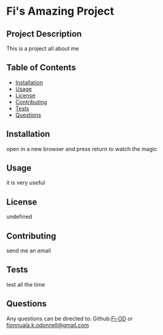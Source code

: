 

# Fi's Amazing Project


## Project Description
This is a project all about me

## Table of Contents

* [Installation](#installation) 
* [Usage](#usage) 
* [License](#license)
* [Contributing](#contributing)
* [Tests](#license)
* [Questions](#questions)

## Installation
open in a new browser and press return to watch the magic

## Usage
it is very useful

## License
undefined

## Contributing
send me an email

## Tests
test all the time

## Questions
Any questions can be directed to:
Github:[Fi-OD](https://github.com/Fi-OD)
or 
fionnuala.k.odonnell@gmail.com


